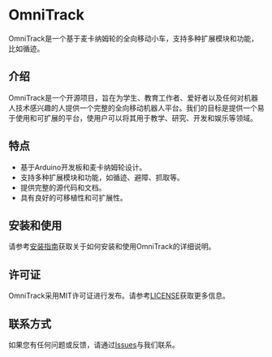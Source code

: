 # OmniTrack

OmniTrack是一个基于麦卡纳姆轮的全向移动小车，支持多种扩展模块和功能，比如循迹。

介绍
--

OmniTrack是一个开源项目，旨在为学生、教育工作者、爱好者以及任何对机器人技术感兴趣的人提供一个完整的全向移动机器人平台。我们的目标是提供一个易于使用和可扩展的平台，使用户可以将其用于教学、研究、开发和娱乐等领域。

特点
--

*   基于Arduino开发板和麦卡纳姆轮设计。
*   支持多种扩展模块和功能，如循迹、避障、抓取等。
*   提供完整的源代码和文档。
*   具有良好的可移植性和可扩展性。

安装和使用
--

请参考[安装指南](https://github.com/yourusername/OmniTrack/wiki/Installation)获取关于如何安装和使用OmniTrack的详细说明。

许可证
---

OmniTrack采用MIT许可证进行发布。请参考[LICENSE](https://github.com/yourusername/OmniTrack/blob/main/LICENSE)获取更多信息。

联系方式
----

如果您有任何问题或反馈，请通过[Issues](https://github.com/yourusername/OmniTrack/issues)与我们联系。

